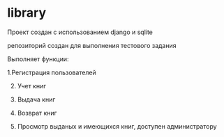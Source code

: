 # library
Проект создан с использованием django и sqlite

репозиторий создан для выполнения тестового задания

Выполняет функции:

1.Регистрация пользователей

2. Учет книг

3. Выдача книг

4. Возврат книг

5. Просмотр выданых и имеющихся книг, доступен администратору
